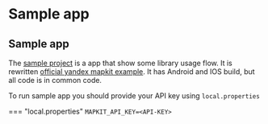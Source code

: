 # Sample app


## Sample app

The [sample project](https://github.com/SuLG-ik/yandex-mapkit-kmp/tree/main/sample) is a app that show some library usage flow. It is
rewritten [official yandex mapkit example](https://github.com/yandex/mapkit-android-demo). It has
Android and IOS build, but all code is in common code.

To run sample app you should provide your API key using `local.properties`

=== "local.properties"
    ```
    MAPKIT_API_KEY=<API-KEY>
    ```